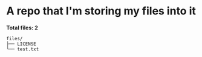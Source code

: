 # A repo that I'm storing my files into it

**Total files: 2**

```
files/
├── LICENSE
└── test.txt

```